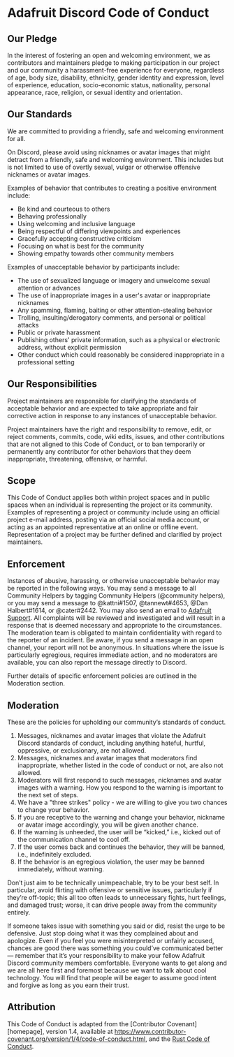 # Adafruit Discord Code of Conduct

## Our Pledge

In the interest of fostering an open and welcoming environment, we as
contributors and maintainers pledge to making participation in our project and
our community a harassment-free experience for everyone, regardless of age, body
size, disability, ethnicity, gender identity and expression, level of experience,
education, socio-economic status, nationality, personal appearance, race,
religion, or sexual identity and orientation.

## Our Standards

We are committed to providing a friendly, safe and welcoming environment for
all.

On Discord, please avoid using nicknames or avatar images that might detract
from a friendly, safe and welcoming environment. This includes but is not
limited to use of overtly sexual, vulgar or otherwise offensive nicknames or
avatar images.

Examples of behavior that contributes to creating a positive environment
include:

* Be kind and courteous to others
* Behaving professionally
* Using welcoming and inclusive language
* Being respectful of differing viewpoints and experiences
* Gracefully accepting constructive criticism
* Focusing on what is best for the community
* Showing empathy towards other community members

Examples of unacceptable behavior by participants include:

* The use of sexualized language or imagery and unwelcome sexual attention or
  advances
* The use of inappropriate images in a user's avatar or inappropriate nicknames
* Any spamming, flaming, baiting or other attention-stealing behavior
* Trolling, insulting/derogatory comments, and personal or political attacks
* Public or private harassment
* Publishing others' private information, such as a physical or electronic
  address, without explicit permission
* Other conduct which could reasonably be considered inappropriate in a
  professional setting

## Our Responsibilities

Project maintainers are responsible for clarifying the standards of acceptable
behavior and are expected to take appropriate and fair corrective action in
response to any instances of unacceptable behavior.

Project maintainers have the right and responsibility to remove, edit, or
reject comments, commits, code, wiki edits, issues, and other contributions
that are not aligned to this Code of Conduct, or to ban temporarily or
permanently any contributor for other behaviors that they deem inappropriate,
threatening, offensive, or harmful.

## Scope

This Code of Conduct applies both within project spaces and in public spaces
when an individual is representing the project or its community. Examples of
representing a project or community include using an official project e-mail
address, posting via an official social media account, or acting as an appointed
representative at an online or offline event. Representation of a project may be
further defined and clarified by project maintainers.

## Enforcement

Instances of abusive, harassing, or otherwise unacceptable behavior may be
reported in the following ways. You may send a message to all Community Helpers
by tagging Community Helpers (@community helpers), or you may send a message to
@kattni#1507, @tannewt#4653, @Dan Halbert#1614, or @cater#2442. You may also
send an email to [Adafruit Support](support@adafruit.com). All complaints will
be reviewed and investigated and will result in a response that is deemed
necessary and appropriate to the circumstances. The moderation team is
obligated to maintain confidentiality with regard to the reporter of an
incident. Be aware, if you send a message in an open channel, your report will
not be anonymous. In situations where the issue is particularly egregious,
requires immediate action, and no moderators are available, you can also report
the message directly to Discord.

Further details of specific enforcement policies are outlined in the
Moderation section.

## Moderation

These are the policies for upholding our community’s standards of conduct.

1. Messages, nicknames and avatar images that violate the Adafruit Discord
standards of conduct, including anything hateful, hurtful, oppressive,
or exclusionary, are not allowed.
2. Messages, nicknames and avatar images that moderators find inappropriate,
whether listed in the code of conduct or not, are also not allowed.
3. Moderators will first respond to such messages, nicknames and avatar images
with a warning. How you respond to the warning is important to the next set of
steps.
4. We have a "three strikes" policy - we are willing to give you two chances
to change your behavior.
5.  If you are receptive to the warning and change your behavior, nickname
or avatar image accordingly, you will be given another chance.
6. If the warning is unheeded, the user will be “kicked,” i.e., kicked out of
the communication channel to cool off.
7. If the user comes back and continues the behavior, they will be banned,
i.e., indefinitely excluded.
8. If the behavior is an egregious violation, the user may be banned
immediately, without warning.

Don’t just aim to be technically unimpeachable, try to be your best self. In
particular, avoid flirting with offensive or sensitive issues, particularly if
they’re off-topic; this all too often leads to unnecessary fights, hurt
feelings, and damaged trust; worse, it can drive people away from the community
entirely.

If someone takes issue with something you said or did, resist the urge to
be defensive. Just stop doing what it was they complained about and apologize.
Even if you feel you were misinterpreted or unfairly accused, chances are good
there was something you could’ve communicated better — remember that it’s your
responsibility to make your fellow Adafruit Discord community members
comfortable. Everyone wants to get along and we are all here first and foremost
because we want to talk about cool technology. You will find that people will
be eager to assume good intent and forgive as long as you earn their trust.

## Attribution

This Code of Conduct is adapted from the [Contributor Covenant][homepage],
version 1.4, available at
<https://www.contributor-covenant.org/version/1/4/code-of-conduct.html>, 
and the [Rust Code of Conduct](https://www.rust-lang.org/en-US/conduct.html).
